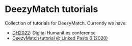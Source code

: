 # DeezyMatch tutorials

Collection of tutorials for DeezyMatch. Currently we have:

- [DH2022](DH2022): Digital Humanities conference
- [DeezyMatch tutorial @ Linked Pasts 6 (2020)](https://github.com/LinkedPasts/LaNC-workshop/tree/main/deezymatch)
